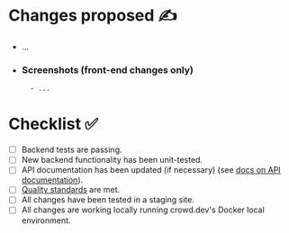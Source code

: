 # Changes proposed ✍️
- ...  
- ### Screenshots (front-end changes only)  
		- ...  
# Checklist ✅
- [ ] Backend tests are passing.  
- [ ] New backend functionality has been unit-tested.  
- [ ] API documentation has been updated (if necessary) (see [docs on API documentation](https://docs.crowd.dev/docs/updating-api-documentation)).  
- [ ] [Quality standards](https://github.com/CrowdDotDev/crowd-github-test-public/blob/main/CONTRIBUTING.md#quality-standards) are met.  
- [ ] All changes have been tested in a staging site.  
- [ ] All changes are working locally running crowd.dev's Docker local environment.
